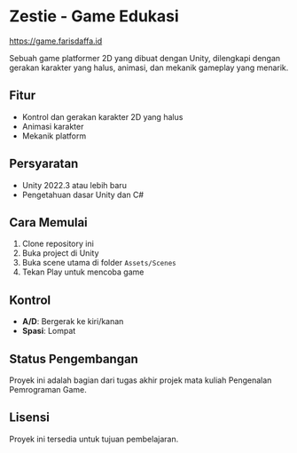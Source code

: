 # Zestie - Game Edukasi

https://game.farisdaffa.id

Sebuah game platformer 2D yang dibuat dengan Unity, dilengkapi dengan gerakan karakter yang halus, animasi, dan mekanik gameplay yang menarik.

## Fitur

- Kontrol dan gerakan karakter 2D yang halus
- Animasi karakter
- Mekanik platform

## Persyaratan

- Unity 2022.3 atau lebih baru
- Pengetahuan dasar Unity dan C#

## Cara Memulai

1. Clone repository ini
2. Buka project di Unity
3. Buka scene utama di folder `Assets/Scenes`
4. Tekan Play untuk mencoba game

## Kontrol

- **A/D**: Bergerak ke kiri/kanan
- **Spasi**: Lompat

## Status Pengembangan

Proyek ini adalah bagian dari tugas akhir projek mata kuliah Pengenalan Pemrograman Game.

## Lisensi

Proyek ini tersedia untuk tujuan pembelajaran.
